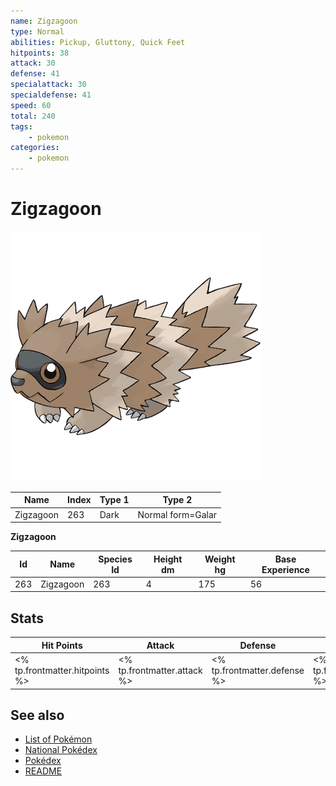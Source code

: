 ```yaml
---
name: Zigzagoon
type: Normal
abilities: Pickup, Gluttony, Quick Feet
hitpoints: 38
attack: 30
defense: 41
specialattack: 30
specialdefense: 41
speed: 60
total: 240
tags:
    - pokemon
categories:
    - pokemon
---
```


# Zigzagoon


![Zigzagoon](images/263.png)

| **Name** | **Index** | **Type 1** | **Type 2** |
|----|----|----|----|
| Zigzagoon | 263 | Dark | Normal form=Galar  |

**Zigzagoon** 




| **Id** | **Name** | **Species Id** | **Height dm** | **Weight hg** | **Base Experience** |
|--------|----------|----------------|------------|------------|---------------------|
| 263 | Zigzagoon | 263 | 4 | 175 | 56 |



## Stats

| **Hit Points** | **Attack** | **Defense** | **Special Attack** | **Special Defense** | **Speed** | **Total** |
|----------------|------------|-------------|--------------------|---------------------|-----------|-----------|
| <% tp.frontmatter.hitpoints %> | <% tp.frontmatter.attack %> | <% tp.frontmatter.defense %> | <% tp.frontmatter.specialattack %> | <% tp.frontmatter.specialdefense %> | <% tp.frontmatter.speed %> | <% tp.frontmatter.total %> |

## See also

- [List of Pokémon](../pokemon.md)
- [National Pokédex](../national_pokedex.md)
- [Pokédex](../pokedex.md)
- [README](../README.md)
